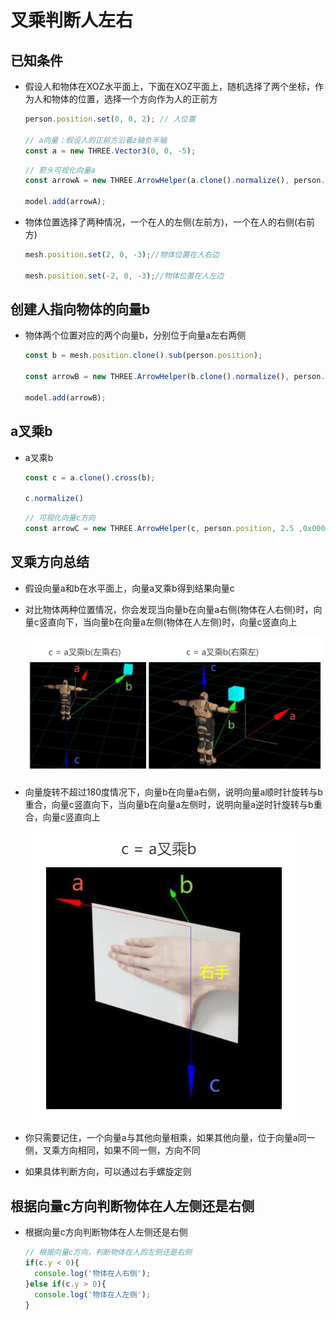 # 叉乘判断人左右

## 已知条件

+ 假设人和物体在XOZ水平面上，下面在XOZ平面上，随机选择了两个坐标，作为人和物体的位置，选择一个方向作为人的正前方

  ```js
  person.position.set(0, 0, 2); // 人位置

  // a向量：假设人的正前方沿着z轴负半轴
  const a = new THREE.Vector3(0, 0, -5);
  ```

  ```js
  // 箭头可视化向量a
  const arrowA = new THREE.ArrowHelper(a.clone().normalize(), person.position, a.length(),0xff0000);

  model.add(arrowA);
  ```

+ 物体位置选择了两种情况，一个在人的左侧(左前方)，一个在人的右侧(右前方)

  ```js
  mesh.position.set(2, 0, -3);//物体位置在人右边

  mesh.position.set(-2, 0, -3);//物体位置在人左边
  ```

## 创建人指向物体的向量b

+ 物体两个位置对应的两个向量b，分别位于向量a左右两侧

  ```js
  const b = mesh.position.clone().sub(person.position);

  const arrowB = new THREE.ArrowHelper(b.clone().normalize(), person.position, b.length(),0x00ff00);

  model.add(arrowB);
  ```

## a叉乘b

+ a叉乘b

  ```js
  const c = a.clone().cross(b);

  c.normalize()
  ```

  ```js
  // 可视化向量c方向
  const arrowC = new THREE.ArrowHelper(c, person.position, 2.5 ,0x0000ff);
  ```

## 叉乘方向总结

+ 假设向量a和b在水平面上，向量a叉乘b得到结果向量c

+ 对比物体两种位置情况，你会发现当向量b在向量a右侧(物体在人右侧)时，向量c竖直向下，当向量b在向量a左侧(物体在人左侧)时，向量c竖直向上

  ![叉乘判断左右](images/叉乘判断左右.jpg)

+ 向量旋转不超过180度情况下，向量b在向量a右侧，说明向量a顺时针旋转与b重合，向量c竖直向下，当向量b在向量a左侧时，说明向量a逆时针旋转与b重合，向量c竖直向上

  ![右手螺旋定则](images/右手螺旋定则.jpg)

+ 你只需要记住，一个向量a与其他向量相乘，如果其他向量，位于向量a同一侧，叉乘方向相同，如果不同一侧，方向不同
+ 如果具体判断方向，可以通过右手螺旋定则

## 根据向量c方向判断物体在人左侧还是右侧

+ 根据向量c方向判断物体在人左侧还是右侧

  ```js
  // 根据向量c方向，判断物体在人的左侧还是右侧
  if(c.y < 0){
    console.log('物体在人右侧');
  }else if(c.y > 0){
    console.log('物体在人左侧');
  }
  ```
